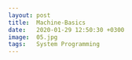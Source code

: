 ```yaml
---
layout: post
title:  Machine-Basics
date:   2020-01-29 12:50:30 +0300
image:  05.jpg
tags:   System Programming
---
```

